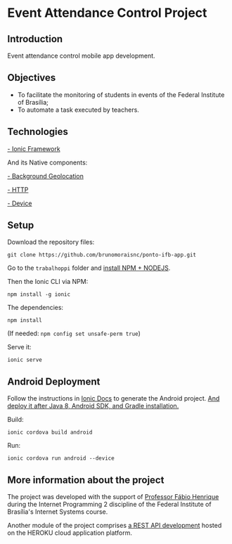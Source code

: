 # Event Attendance Control Project

## Introduction
Event attendance control mobile app development.

## Objectives
- To facilitate the monitoring of students in events of the Federal Institute of Brasília;
- To automate a task executed by teachers.

## Technologies
[- Ionic Framework](https://ionicframework.com/)

And its Native components:

[- Background Geolocation](https://ionicframework.com/docs/v3/native/background-geolocation/)

[- HTTP](https://ionicframework.com/docs/v3/native/http/)

[- Device](https://ionicframework.com/docs/v3/native/device/)

## Setup

Download the repository files:

```
git clone https://github.com/brunomoraisnc/ponto-ifb-app.git
```

Go to the ```trabalhoppi``` folder and [install NPM + NODEJS](https://nodejs.org/en/).

Then the Ionic CLI via NPM:

```
npm install -g ionic
```

The dependencies:

```
npm install
```

(If needed: ```npm config set unsafe-perm true```)

Serve it:

```
ionic serve
```

## Android Deployment

Follow the instructions in [Ionic Docs](https://ionicframework.com/docs/building/android)
 to generate the Android project. [And deploy it after Java 8, Android SDK, and Gradle installation.](https://ionicframework.com/docs/v3/intro/deploying/)


Build:

```
ionic cordova build android
```

Run:

```
ionic cordova run android --device
```

## More information about the project
The project was developed with the support of [Professor Fábio Henrique](https://sites.google.com/view/oliveirafhm/home) during the Internet Programming 2 discipline of the Federal Institute of Brasília's Internet Systems course. 

Another module of the project comprises [a REST API development](https://github.com/brunomoraisnc/api-rest-ppi) hosted on the HEROKU cloud application platform.
